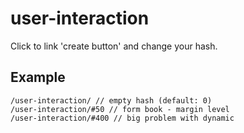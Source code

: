 # user-interaction

Click to link 'create button' and change your hash.

## Example

```
/user-interaction/ // empty hash (default: 0)
/user-interaction/#50 // form book - margin level
/user-interaction/#400 // big problem with dynamic
```

